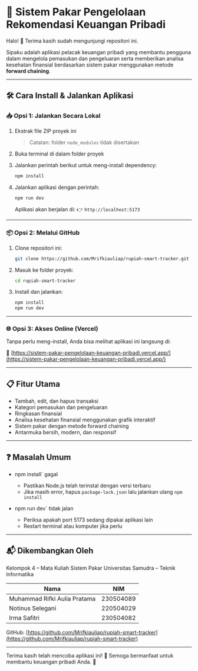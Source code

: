 # 📌 Sistem Pakar Pengelolaan Rekomendasi Keuangan Pribadi

Halo! 👋 Terima kasih sudah mengunjungi repositori ini.

Sipaku adalah aplikasi pelacak keuangan pribadi yang membantu pengguna dalam mengelola pemasukan dan pengeluaran serta memberikan analisa kesehatan finansial berdasarkan sistem pakar menggunakan metode **forward chaining**.

---

## 🛠️ Cara Install & Jalankan Aplikasi

### 📥 Opsi 1: Jalankan Secara Lokal

1. Ekstrak file ZIP proyek ini  
   > Catatan: folder `node_modules` tidak disertakan

2. Buka terminal di dalam folder proyek

3. Jalankan perintah berikut untuk meng-install dependency:

   ```bash
   npm install
   ```

4. Jalankan aplikasi dengan perintah:

   ```bash
   npm run dev
   ```

   Aplikasi akan berjalan di:
   👉 `http://localhost:5173`

---

### 📦 Opsi 2: Melalui GitHub

1. Clone repositori ini:

   ```bash
   git clone https://github.com/Mrifkiauliap/rupiah-smart-tracker.git
   ```

2. Masuk ke folder proyek:

   ```bash
   cd rupiah-smart-tracker
   ```

3. Install dan jalankan:

   ```bash
   npm install
   npm run dev
   ```

---

### 🌐 Opsi 3: Akses Online (Vercel)

Tanpa perlu meng-install, Anda bisa melihat aplikasi ini langsung di:

🔗 [https://sistem-pakar-pengelolaan-keuangan-pribadi.vercel.app/](https://sistem-pakar-pengelolaan-keuangan-pribadi.vercel.app/)

---

## 📋 Fitur Utama

* Tambah, edit, dan hapus transaksi
* Kategori pemasukan dan pengeluaran
* Ringkasan finansial
* Analisa kesehatan finansial menggunakan grafik interaktif
* Sistem pakar dengan metode forward chaining
* Antarmuka bersih, modern, dan responsif

---

## ❓ Masalah Umum

* npm install` gagal
  * Pastikan Node.js telah terinstal dengan versi terbaru
  * Jika masih error, hapus `package-lock.json` lalu jalankan ulang `npm install`

* npm run dev` tidak jalan
  * Periksa apakah port 5173 sedang dipakai aplikasi lain
  * Restart terminal atau komputer jika perlu

---

## 📬 Dikembangkan Oleh

Kelompok 4 – Mata Kuliah Sistem Pakar
Universitas Samudra – Teknik Informatika

| Nama                         | NIM       |
| ---------------------------- | --------- |
| Muhammad Rifki Aulia Pratama | 230504089 |
| Notinus Selegani             | 220504029 |
| Irma Safitri                 | 230504082 |

GitHub: [https://github.com/Mrifkiauliap/rupiah-smart-tracker](https://github.com/Mrifkiauliap/rupiah-smart-tracker)

---

Terima kasih telah mencoba aplikasi ini! 💸
Semoga bermanfaat untuk membantu keuangan pribadi Anda. 🙌

```
